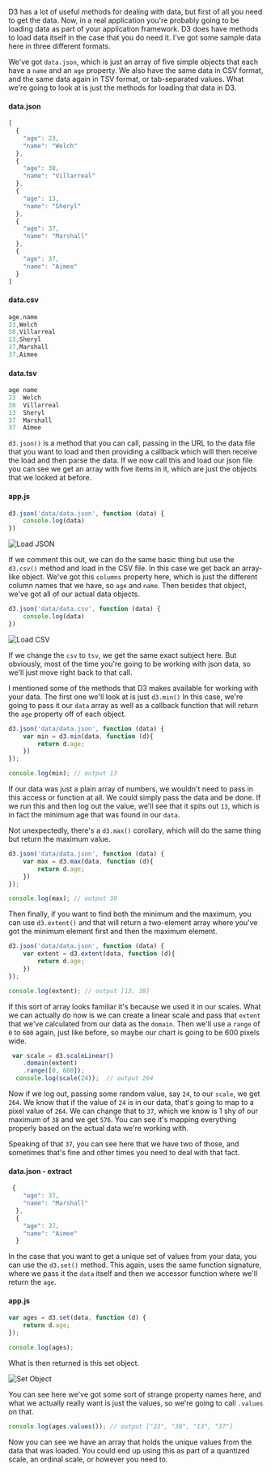 D3 has a lot of useful methods for dealing with data, but first of all you need to get the data. Now, in a real application you're probably going to be loading data as part of your application framework. D3 does have methods to load data itself in the case that you do need it. I've got some sample data here in three different formats.

We've got `data.json`, which is just an array of five simple objects that each have a `name` and an `age` property. We also have the same data in CSV format, and the same data again in TSV format, or tab-separated values. What we're going to look at is just the methods for loading that data in D3.

#### data.json
```javascript
[
  {
    "age": 23,
    "name": "Welch"
  },
  {
    "age": 38,
    "name": "Villarreal"
  },
  {
    "age": 13,
    "name": "Sheryl"
  },
  {
    "age": 37,
    "name": "Marshall"
  },
  {
    "age": 37,
    "name": "Aimee"
  }
]
```

#### data.csv
```javascript
age,name
23,Welch
38,Villarreal
13,Sheryl
37,Marshall
37,Aimee
```

#### data.tsv
```javascript
age	name
23	Welch
38	Villarreal
13	Sheryl
37	Marshall
37  Aimee
```

`d3.json()` is a method that you can call, passing in the URL to the data file that you want to load and then providing a callback which will then receive the load and then parse the data. If we now call this and load our json file you can see we get an array with five items in it, which are just the objects that we looked at before.

#### app.js
```javascript
d3.json('data/data.json', function (data) {
    console.log(data)
})
```

![Load JSON](../images/d3-load-and-inspect-data-with-d3-v4-load-json.png)

If we comment this out, we can do the same basic thing but use the `d3.csv()` method and load in the CSV file. In this case we get back an array-like object. We've got this `columns` property here, which is just the different column names that we have, so `age` and `name`. Then besides that object, we've got all of our actual data objects.

```javascript
d3.json('data/data.csv', function (data) {
    console.log(data)
})
```
![Load CSV](../images/d3-load-and-inspect-data-with-d3-v4-load-csv.png)

If we change the `csv` to `tsv`, we get the same exact subject here. But obviously, most of the time you're going to be working with json data, so we'll just move right back to that call.

I mentioned some of the methods that D3 makes available for working with your data. The first one we'll look at is just `d3.min()` In this case, we're going to pass it our `data` array as well as a callback function that will return the `age` property off of each object.

```javascript
d3.json('data/data.json', function (data) {
    var min = d3.min(data, function (d){
        return d.age;
    })
});

console.log(min); // output 13
```

If our data was just a plain array of numbers, we wouldn't need to pass in this access or function at all. We could simply pass the data and be done. If we run this and then log out the value, we'll see that it spits out `13`, which is in fact the minimum age that was found in our `data`.

Not unexpectedly, there's a `d3.max()` corollary, which will do the same thing but return the maximum value. 

```javascript
d3.json('data/data.json', function (data) {
    var max = d3.max(data, function (d){
        return d.age;
    })
});

console.log(max); // output 38
```

Then finally, if you want to find both the minimum and the maximum, you can use `d3.extent()` and that will return a two-element array where you've got the minimum element first and then the maximum element.

```javascript
d3.json('data/data.json', function (data) {
    var extent = d3.extent(data, function (d){
        return d.age;
    })
});

console.log(extent); // output [13, 38]
```


If this sort of array looks familiar it's because we used it in our scales. What we can actually do now is we can create a linear scale and pass that `extent` that we've calculated from our data as the `domain`. Then we'll use a `range` of `0` to `600` again, just like before, so maybe our chart is going to be 600 pixels wide.

```javascript
 var scale = d3.scaleLinear()
    .domain(extent)
    .range([0, 600]);
  console.log(scale(24));  // output 264
```

Now if we log out, passing some random value, say `24`, to our `scale`, we get `264`. We know that if the value of `24` is in our data, that's going to map to a pixel value of `264`. We can change that to `37`, which we know is 1 shy of our maximum of `38` and we get `576`. You can see it's mapping everything properly based on the actual data we're working with.

Speaking of that `37`, you can see here that we have two of those, and sometimes that's fine and other times you need to deal with that fact. 

#### data.json - extract
```javascript
 {
    "age": 37,
    "name": "Marshall"
  },
  {
    "age": 37,
    "name": "Aimee"
  }
```

In the case that you want to get a unique set of values from your data, you can use the `d3.set()` method. This again, uses the same function signature, where we pass it the `data` itself and then we accessor function where we'll return the `age`.

#### app.js
```javascript
var ages = d3.set(data, function (d) {
    return d.age;
});

console.log(ages);
```

What is then returned is this set object. 

![Set Object](../images/d3-load-and-inspect-data-with-d3-v4-set-object.png)

You can see here we've got some sort of strange property names here, and what we actually really want is just the values, so we're going to call `.values` on that. 

```javascript
console.log(ages.values()); // output ["23", "38", "13", "37"]
```

Now you can see we have an array that holds the unique values from the data that was loaded. You could end up using this as part of a quantized scale, an ordinal scale, or however you need to.